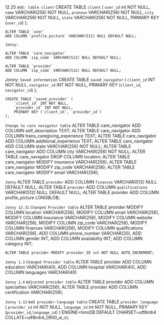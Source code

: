 12.25
`Add: table client`
    CREATE TABLE `client` (
        `user_id` int NOT NULL,
        `name` VARCHAR(256) NOT NULL,
        `pronoun` VARCHAR(256) NOT NULL,
        `city` VARCHAR(256) NOT NULL,
        `state` VARCHAR(256) NOT NULL,
        PRIMARY KEY (`user_id`)
    );
    
    ALTER TABLE `user` 
    ADD COLUMN `profile_picture` VARCHAR(512) NULL DEFAULT NULL;

    Jenny:

    ALTER TABLE `care_navigator`
    ADD COLUMN `zip_code` VARCHAR(512) NULL DEFAULT NULL;
    
    ALTER TABLE `provider`
    ADD COLUMN `zip_code` VARCHAR(512) NULL DEFAULT NULL;

Jonny:
`Saved information`
    CREATE TABLE `saved_navigator` (
        `client_id` INT NOT NULL,
        `navigator_id` INT NOT NULL,
        PRIMARY KEY (`client_id`, `navigator_id`)
    );

    CREATE TABLE `saved_provider` (
        `client_id` INT NOT NULL,
        `provider_id` INT NOT NULL,
        PRIMARY KEY (`client_id`, `provider_id`)
    );

`Change to care navigator table`
    ALTER TABLE care_navigator ADD COLUMN self_description TEXT;
    ALTER TABLE care_navigator ADD COLUMN trans_caregiving_experience TEXT;
    ALTER TABLE care_navigator ADD COLUMN additional_experience TEXT;
    ALTER TABLE care_navigator ADD COLUMN state VARCHAR(256) NOT NULL;
    ALTER TABLE care_navigator ADD COLUMN city VARCHAR(256) NOT NULL;
    ALTER TABLE care_navigator DROP COLUMN location;
    ALTER TABLE care_navigator MODIFY insurance VARCHAR(256);
    ALTER TABLE care_navigator MODIFY zip_code VARCHAR(256);
    ALTER TABLE care_navigator MODIFY email VARCHAR(256);

`Jenny`
    ALTER TABLE `provider` 
    ADD COLUMN `finances` VARCHAR(512) NULL DEFAULT NULL;
    ALTER TABLE `provider` 
    ADD COLUMN `qualifications` VARCHAR(512) NULL DEFAULT NULL;
    ALTER TABLE provider
    ADD COLUMN profile_picture LONGBLOB;

`Jonny 12.31`
`Changed Provider table`
    ALTER TABLE provider
    MODIFY COLUMN location VARCHAR(256),
    MODIFY COLUMN email VARCHAR(256),
    MODIFY COLUMN insurance VARCHAR(256),
    MODIFY COLUMN website VARCHAR(256),
    MODIFY COLUMN zip_code VARCHAR(256),
    MODIFY COLUMN finances VARCHAR(256),
    MODIFY COLUMN qualifications VARCHAR(256),
    ADD COLUMN phone_number VARCHAR(20),
    ADD COLUMN gender INT,
    ADD COLUMN availability INT;
    ADD COLUMN category INT;

    ALTER TABLE provider MODIFY provider_ID int NOT NULL AUTO_INCREMENT;

`Jenny 1.3`
`Changed Provider table`
    ALTER TABLE provider
    ADD COLUMN education VARCHAR(40),
    ADD COLUMN hospital VARCHAR(40),
    ADD COLUMN languages VARCHAR(40)

`Jonny 1.4`
`Adjusted provider table`
ALTER TABLE provider ADD COLUMN specialties VARCHAR(256);
ALTER TABLE provider ADD COLUMN certification VARCHAR(256);

`Jonny 1.13`
`Add provider-language table`
CREATE TABLE `provider_language` (
  `provider_id` int NOT NULL,
  `language_id` int NOT NULL,
  PRIMARY KEY (`provider_id`,`language_id`)
) ENGINE=InnoDB DEFAULT CHARSET=utf8mb4 COLLATE=utf8mb4_0900_ai_ci;